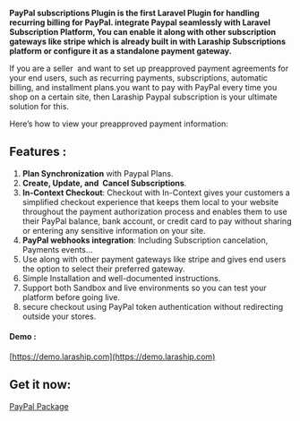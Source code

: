 
**PayPal subscriptions Plugin is the first Laravel Plugin for handling recurring billing for PayPal. integrate Paypal seamlessly with Laravel Subscription Platform, You can enable it along with other subscription gateways like stripe which is already built in with Laraship Subscriptions platform or configure it as a standalone payment gateway.**

If you are a seller  and want to set up preapproved payment agreements for your end users, such as recurring payments, subscriptions, automatic billing, and installment plans.you want to pay with PayPal every time you shop on a certain site, then Laraship Paypal subscription is your ultimate solution for this.

<div>

<div>

Here’s how to view your preapproved payment information:

</div>

</div>

## Features :

1.  **Plan Synchronization** with Paypal Plans.
2.  **Create, Update, and  Cancel Subscriptions**.
3.  **In-Context Checkout**: Checkout with In-Context gives your customers a simplified checkout experience that keeps them local to your website throughout the payment authorization process and enables them to use their PayPal balance, bank account, or credit card to pay without sharing or entering any sensitive information on your site.
4.  **PayPal webhooks integration**: Including Subscription cancelation, Payments events…
5.  Use along with other payment gateways like stripe and gives end users the option to select their preferred gateway.
6.  Simple Installation and well-documented instructions.
7.  Support both Sandbox and live environments so you can test your platform before going live.
8.  secure checkout using PayPal token authentication without redirecting outside your stores.

#### Demo :

[https://demo.laraship.com](https://demo.laraship.com)

## Get it now:

[PayPal Package](https://www.laraship.com/product/paypal-subscriptions/)
